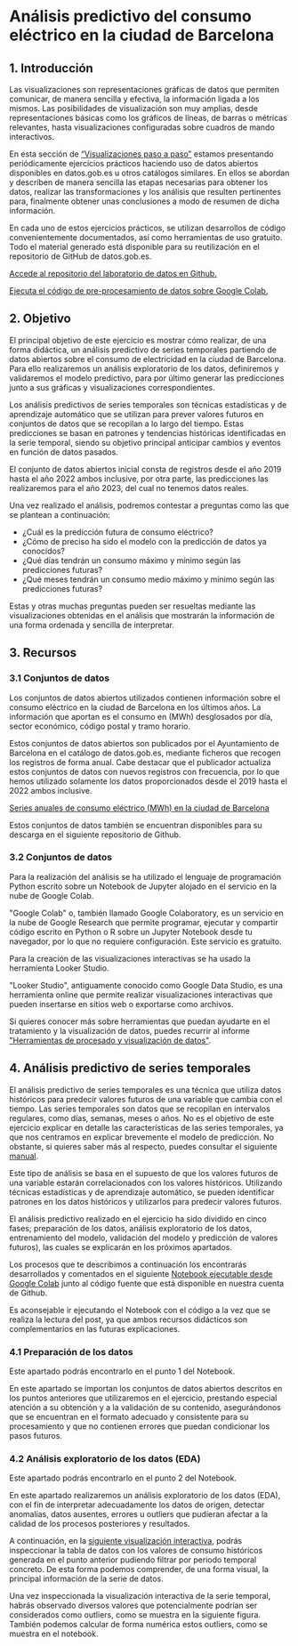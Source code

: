 # Análisis predictivo del consumo eléctrico en la ciudad de Barcelona

## 1. Introducción
Las visualizaciones son representaciones gráficas de datos que permiten comunicar, de manera sencilla y efectiva, la información ligada a los mismos. Las posibilidades de visualización son muy amplias, desde representaciones básicas como los gráficos de líneas, de barras o métricas relevantes, hasta visualizaciones configuradas sobre cuadros de mando interactivos.

En esta sección de [“Visualizaciones paso a paso”](https://datos.gob.es/es/documentacion/tipo/visualizaciones-paso-paso-3923) estamos presentando periódicamente ejercicios prácticos haciendo uso de datos abiertos disponibles en  datos.gob.es u otros catálogos similares. En ellos se abordan y describen de manera sencilla las etapas necesarias para obtener los datos, realizar las transformaciones y los análisis que resulten pertinentes para, finalmente obtener unas conclusiones a modo de resumen de dicha información.

En cada uno de estos ejercicios prácticos, se utilizan desarrollos de código convenientemente documentados, así como herramientas de uso gratuito. Todo el material generado está disponible para su reutilización en el repositorio de GitHub de datos.gob.es.

[Accede al repositorio del laboratorio de datos en Github.](https://github.com/datosgobes/Laboratorio-de-Datos/tree/main/Visualizaciones/An%C3%A1lisis_predictivo_consumo_BCN)

[Ejecuta el código de pre-procesamiento de datos sobre Google Colab.](https://colab.research.google.com/drive/1swG7g8s9e8uioZ44vTsx68JyOGX2go6Z?usp=sharing)

## 2. Objetivo
El principal objetivo de este ejercicio es mostrar cómo realizar, de una forma didáctica, un análisis predictivo de series temporales partiendo de datos abiertos sobre el consumo de electricidad en la ciudad de Barcelona. Para ello realizaremos un análisis exploratorio de los datos, definiremos y validaremos el modelo predictivo, para por último generar las predicciones junto a sus gráficas y visualizaciones correspondientes.

Los análisis predictivos de series temporales son técnicas estadísticas y de aprendizaje automático que se utilizan para prever valores futuros en conjuntos de datos que se recopilan a lo largo del tiempo. Estas predicciones se basan en patrones y tendencias históricas identificadas en la serie temporal, siendo su objetivo principal anticipar cambios y eventos en función de datos pasados.

El conjunto de datos abiertos inicial consta de registros desde el año 2019 hasta el año 2022 ambos inclusive, por otra parte, las predicciones las realizaremos para el año 2023, del cual no tenemos datos reales.

Una vez realizado el análisis, podremos contestar a preguntas como las que se plantean a continuación:

- ¿Cuál es la predicción futura de consumo eléctrico?
- ¿Cómo de preciso ha sido el modelo con la predicción de datos ya conocidos?
- ¿Qué días tendrán un consumo máximo y mínimo según las predicciones futuras?
- ¿Qué meses tendrán un consumo medio máximo y mínimo según las predicciones futuras?
  
Estas y otras muchas preguntas pueden ser resueltas mediante las visualizaciones obtenidas en el análisis que mostrarán la información de una forma ordenada y sencilla de interpretar.

## 3. Recursos

### 3.1 Conjuntos de datos
Los conjuntos de datos abiertos utilizados contienen información sobre el consumo eléctrico en la ciudad de Barcelona en los últimos años. La información que aportan es el consumo en (MWh) desglosados por día, sector económico, código postal y tramo horario.

Estos conjuntos de datos abiertos son publicados por el Ayuntamiento de Barcelona en el catálogo de datos.gob.es, mediante ficheros que recogen los registros de forma anual. Cabe destacar que el publicador actualiza estos conjuntos de datos con nuevos registros con frecuencia, por lo que hemos utilizado solamente los datos proporcionados desde el 2019 hasta el 2022 ambos inclusive.

[Series anuales de consumo eléctrico (MWh) en la ciudad de Barcelona](https://datos.gob.es/es/catalogo/l01080193-consumo-de-electricidad-mwh-por-codigo-postal-sector-economico-y-tramo-horario)

Estos conjuntos de datos también se encuentran disponibles para su descarga en el siguiente repositorio de Github. 

### 3.2 Conjuntos de datos
Para la realización del análisis se ha utilizado el lenguaje de programación Python escrito sobre un Notebook de Jupyter alojado en el servicio en la nube de Google Colab.

"Google Colab" o, también llamado Google Colaboratory, es un servicio en la nube de Google Research que permite programar, ejecutar y compartir código escrito en Python o R sobre un Jupyter Notebook desde tu navegador, por lo que no requiere configuración. Este servicio es gratuito.

Para la creación de las visualizaciones interactivas se ha usado la herramienta Looker Studio.

"Looker Studio", antiguamente conocido como Google Data Studio, es una herramienta online que permite realizar visualizaciones interactivas que pueden insertarse en sitios web o exportarse como archivos.

Si quieres conocer más sobre herramientas que puedan ayudarte en el tratamiento y la visualización de datos, puedes recurrir al informe ["Herramientas de procesado y visualización de datos"](https://datos.gob.es/es/documentacion/herramientas-de-procesado-y-visualizacion-de-datos).

## 4. Análisis predictivo de series temporales
El análisis predictivo de series temporales es una técnica que utiliza datos históricos para predecir valores futuros de una variable que cambia con el tiempo. Las series temporales son datos que se recopilan en intervalos regulares, como días, semanas, meses o años. No es el objetivo de este ejercicio explicar en detalle las características de las series temporales, ya que nos centramos en explicar brevemente el modelo de predicción. No obstante, si quieres saber más al respecto, puedes consultar el siguiente [manual](https://halweb.uc3m.es/esp/personal/personas/amalonso/esp/seriestemporales.pdf).

Este tipo de análisis se basa en el supuesto de que los valores futuros de una variable estarán correlacionados con los valores históricos. Utilizando técnicas estadísticas y de aprendizaje automático, se pueden identificar patrones en los datos históricos y utilizarlos para predecir valores futuros.

El análisis predictivo realizado en el ejercicio ha sido dividido en cinco fases; preparación de los datos, análisis exploratorio de los datos, entrenamiento del modelo, validación del modelo y predicción de valores futuros), las cuales se explicarán en los próximos apartados.

Los procesos que te describimos a continuación los encontrarás desarrollados y comentados en el siguiente [Notebook ejecutable desde Google Colab](https://colab.research.google.com/drive/1swG7g8s9e8uioZ44vTsx68JyOGX2go6Z?usp=sharing) junto al código fuente que está disponible en nuestra cuenta de Github.  

Es aconsejable ir ejecutando el Notebook con el código a la vez que se realiza la lectura del post, ya que ambos recursos didácticos son complementarios en las futuras explicaciones.

### 4.1 Preparación de los datos
Este apartado podrás encontrarlo en el punto 1 del Notebook.

En este apartado se importan los conjuntos de datos abiertos descritos en los puntos anteriores que utilizaremos en el ejercicio, prestando especial atención a su obtención y a la validación de su contenido, asegurándonos que se encuentran en el formato adecuado y consistente para su procesamiento y que no contienen errores que puedan condicionar los pasos futuros.

### 4.2 Análisis exploratorio de los datos (EDA)
Este apartado podrás encontrarlo en el punto 2 del Notebook.

En este apartado realizaremos un análisis exploratorio de los datos (EDA), con el fin de interpretar adecuadamente los datos de origen, detectar anomalías, datos ausentes, errores u outliers que pudieran afectar a la calidad de los procesos posteriores y resultados.

A continuación, en la [siguiente visualización interactiva](https://lookerstudio.google.com/reporting/393e1d74-91a4-471c-8842-be850887bfb6), podrás inspeccionar la tabla de datos con los valores de consumo históricos generada en el punto anterior pudiendo filtrar por periodo temporal concreto. De esta forma podemos comprender, de una forma visual, la principal información de la serie de datos.

Una vez inspeccionada la visualización interactiva de la serie temporal, habrás observado diversos valores que potencialmente podrían ser considerados como outliers, como se muestra en la siguiente figura. También podemos calcular de forma numérica estos outliers, como se muestra en el notebook.



